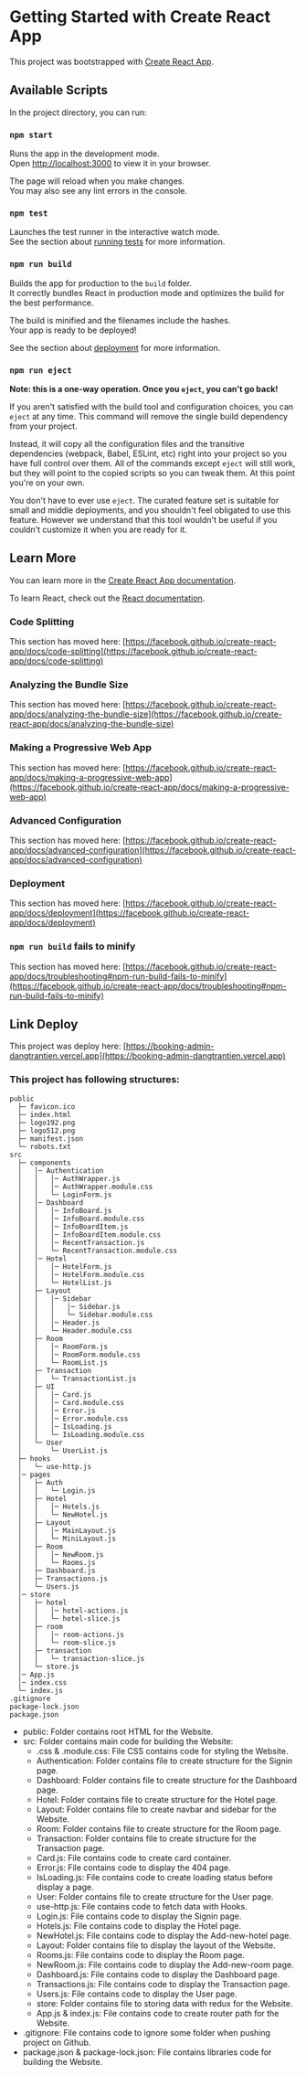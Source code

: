# Getting Started with Create React App

This project was bootstrapped with [Create React App](https://github.com/facebook/create-react-app).

## Available Scripts

In the project directory, you can run:

### `npm start`

Runs the app in the development mode.\
Open [http://localhost:3000](http://localhost:3000) to view it in your browser.

The page will reload when you make changes.\
You may also see any lint errors in the console.

### `npm test`

Launches the test runner in the interactive watch mode.\
See the section about [running tests](https://facebook.github.io/create-react-app/docs/running-tests) for more information.

### `npm run build`

Builds the app for production to the `build` folder.\
It correctly bundles React in production mode and optimizes the build for the best performance.

The build is minified and the filenames include the hashes.\
Your app is ready to be deployed!

See the section about [deployment](https://facebook.github.io/create-react-app/docs/deployment) for more information.

### `npm run eject`

**Note: this is a one-way operation. Once you `eject`, you can't go back!**

If you aren't satisfied with the build tool and configuration choices, you can `eject` at any time. This command will remove the single build dependency from your project.

Instead, it will copy all the configuration files and the transitive dependencies (webpack, Babel, ESLint, etc) right into your project so you have full control over them. All of the commands except `eject` will still work, but they will point to the copied scripts so you can tweak them. At this point you're on your own.

You don't have to ever use `eject`. The curated feature set is suitable for small and middle deployments, and you shouldn't feel obligated to use this feature. However we understand that this tool wouldn't be useful if you couldn't customize it when you are ready for it.

## Learn More

You can learn more in the [Create React App documentation](https://facebook.github.io/create-react-app/docs/getting-started).

To learn React, check out the [React documentation](https://reactjs.org/).

### Code Splitting

This section has moved here: [https://facebook.github.io/create-react-app/docs/code-splitting](https://facebook.github.io/create-react-app/docs/code-splitting)

### Analyzing the Bundle Size

This section has moved here: [https://facebook.github.io/create-react-app/docs/analyzing-the-bundle-size](https://facebook.github.io/create-react-app/docs/analyzing-the-bundle-size)

### Making a Progressive Web App

This section has moved here: [https://facebook.github.io/create-react-app/docs/making-a-progressive-web-app](https://facebook.github.io/create-react-app/docs/making-a-progressive-web-app)

### Advanced Configuration

This section has moved here: [https://facebook.github.io/create-react-app/docs/advanced-configuration](https://facebook.github.io/create-react-app/docs/advanced-configuration)

### Deployment

This section has moved here: [https://facebook.github.io/create-react-app/docs/deployment](https://facebook.github.io/create-react-app/docs/deployment)

### `npm run build` fails to minify

This section has moved here: [https://facebook.github.io/create-react-app/docs/troubleshooting#npm-run-build-fails-to-minify](https://facebook.github.io/create-react-app/docs/troubleshooting#npm-run-build-fails-to-minify)

## Link Deploy

This project was deploy here: [https://booking-admin-dangtrantien.vercel.app](https://booking-admin-dangtrantien.vercel.app)

### This project has following structures:

```
public
  ├─ favicon.ico
  ├─ index.html
  ├─ logo192.png
  ├─ logo512.png
  ├─ manifest.json
  └─ robots.txt
src
  ├─ components
  │   │─ Authentication
  │   │   │─ AuthWrapper.js
  │   │   │─ AuthWrapper.module.css
  │   │   └─ LoginForm.js
  │   │─ Dashboard
  │   │   │─ InfoBoard.js
  │   │   │─ InfoBoard.module.css
  │   │   │─ InfoBoardItem.js
  │   │   │─ InfoBoardItem.module.css
  │   │   │─ RecentTransaction.js
  │   │   └─ RecentTransaction.module.css
  │   │─ Hotel
  │   │   │─ HotelForm.js
  │   │   │─ HotelForm.module.css
  │   │   └─ HotelList.js
  │   ├─ Layout
  │   │   │─ Sidebar
  │   │   │   │─ Sidebar.js
  │   │   │   └─ Sidebar.module.css
  │   │   │─ Header.js
  │   │   └─ Header.module.css
  │   ├─ Room
  │   │   │─ RoomForm.js
  │   │   │─ RoomForm.module.css
  │   │   └─ RoomList.js
  │   ├─ Transaction
  │   │   └─ TransactionList.js
  │   ├─ UI
  │   │   │─ Card.js
  │   │   │─ Card.module.css
  │   │   │─ Error.js
  │   │   │─ Error.module.css
  │   │   │─ IsLoading.js
  │   │   └─ IsLoading.module.css
  │   └─ User
  │       └─ UserList.js
  ├─ hooks
  │   └─ use-http.js
  │─ pages
  │   ├─ Auth
  │   │   └─ Login.js
  │   ├─ Hotel
  │   │   │─ Hotels.js
  │   │   └─ NewHotel.js
  │   ├─ Layout
  │   │   │─ MainLayout.js
  │   │   └─ MiniLayout.js
  │   ├─ Room
  │   │   │─ NewRoom.js
  │   │   └─ Rooms.js
  │   ├─ Dashboard.js
  │   ├─ Transactions.js
  │   └─ Users.js
  │─ store
  │   ├─ hotel
  │   │   │─ hotel-actions.js
  │   │   └─ hotel-slice.js
  │   ├─ room
  │   │   │─ room-actions.js
  │   │   └─ room-slice.js
  │   ├─ transaction
  │   │   └─ transaction-slice.js
  │   └─ store.js
  │─ App.js
  │─ index.css
  └─ index.js
.gitignore
package-lock.json
package.json
```

- public: Folder contains root HTML for the Website.
- src: Folder contains main code for building the Website:
  - .css & .module.css: File CSS contains code for styling the Website.
  - Authentication: Folder contains file to create structure for the Signin page.
  - Dashboard: Folder contains file to create structure for the Dashboard page.
  - Hotel: Folder contains file to create structure for the Hotel page.
  - Layout: Folder contains file to create navbar and sidebar for the Website.
  - Room: Folder contains file to create structure for the Room page.
  - Transaction: Folder contains file to create structure for the Transaction page.
  - Card.js: File contains code to create card container.
  - Error.js: File contains code to display the 404 page.
  - IsLoading.js: File contains code to create loading status before display a page.
  - User: Folder contains file to create structure for the User page.
  - use-http.js: File contains code to fetch data with Hooks.
  - Login.js: File contains code to display the Signin page.
  - Hotels.js: File contains code to display the Hotel page.
  - NewHotel.js: File contains code to display the Add-new-hotel page.
  - Layout: Folder contains file to display the layout of the Website.
  - Rooms.js: File contains code to display the Room page.
  - NewRoom.js: File contains code to display the Add-new-room page.
  - Dashboard.js: File contains code to display the Dashboard page.
  - Transactions.js: File contains code to display the Transaction page.
  - Users.js: File contains code to display the User page.
  - store: Folder contains file to storing data with redux for the Website.
  - App.js & index.js: File contains code to create router path for the Website.
- .gitignore: File contains code to ignore some folder when pushing project on Github.
- package.json & package-lock.json: File contains libraries code for building the Website.
